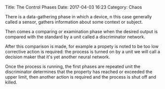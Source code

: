 Title: The Control Phases
Date: 2017-04-03 16:23
Category: Chaos

There is a data-gathering phase in which a device, n this case generally called a sensor, gathers information about some context or subject.

Then comes a comparing or examination phase when the desired output is compared with the standard by a unit called a discriminator network.

After this comparison is made, for example a propety is noted to be too low corrective action is required: the process is turned on by a unit we will call a decision maker that it's yet another neural network.

Once the process is running, the first phases are repeated unit the discriminator determines that the property has reached or exceeded the upper limit, then another action is required and the process is shut off and killed.